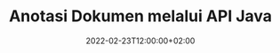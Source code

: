 ---
############################# Static ############################
layout: "product"
date: 2022-02-23T12:00:00+02:00
draft: false

product: "Annotation"
product_tag: "annotation"
platform: "Java"
platform_tag: "java"

############################# Head ############################
head_title: "API Anotasi Dokumen Java | Lihat & Anotasi PDF Word Excel Imej PPTX"
head_description: "API Anotasi Dokumen Java. Lihat, teg, komen & anotasi PDF Word DOCX, Excel XLSX, PPTX, EML EMLX, VSS VSD, OTP, CAD & format fail imej."

############################# Header ##########################
title: "Anotasi Dokumen melalui API Java"
description: "Bina Aplikasi Java dengan keupayaan untuk Melihat & Menganotasi PDF, HTML, MS Office dan format dokumen lain tanpa memasang sebarang perisian luaran."
button:
    enable: true
    icon: "fas fa-arrow-down"
    label: "Muat turun Percubaan Percuma"
    link: "https://downloads.groupdocs.com/annotation/java"

############################# SubMenu #########################
submenu:
    enable: true
    
    left:
        img_alt: "GroupDocs.Annotation for Java"
        image: "https://www.groupdocs.cloud/templates/groupdocs/images/product-logos/groupdocs-annotation-java.png"
        product: "GroupDocs.Annotation"
        platform: "Java"

    middle:
        button:
            # button loop
            - link: "#features"
              text: "ciri-ciri"

            # button loop
            - link: "https://products.groupdocs.app/annotation"
              text: "Demo Langsung"

            # button loop
            - link: "https://purchase.groupdocs.com/pricing/annotation/java"
              text: "penentuan harga"

    right:
        link_download: "https://downloads.groupdocs.com/annotation"
        link_learn: "https://docs.groupdocs.com/annotation/java/"
        link_buy: "https://purchase.groupdocs.com"

############################# Overview ############################
overview:
    enable: true
    content: |
      GroupDocs.Annotation Java API ialah produk yang membolehkan anda bekerja dengan anotasi dalam dokumen pada platform dan sistem pengendalian yang berbeza, seperti Android, MacOS, Linux, Windows. GroupDocs.Annotation menyediakan perpustakaan dengan API ringkas yang memberikan banyak kelebihan: contohnya, jika anda perlu merahsiakan data atau memilih berapa banyak kuasa yang anda perlukan untuk bekerja dengan pustaka, atau menukar sebahagian kerja dengan anotasi, perpustakaan sangat ringan dan fleksibel.

      GroupDocs.Annotation for Java API membolehkan anda bekerja dengan pelbagai jenis anotasi, yang termasuk: Teks, Poligaris, Kawasan, Garis bawah, Titik, Tera Air, Anak panah, Ellipse, Penggantian Teks, Jarak, Medan Teks, Redaksi Sumber dll. Dan menyokong kebanyakan format dokumen popular seperti: PDF, HTML, Microsoft Office Word, hamparan Excel, persembahan PowerPoint, Visio, e-mel Outlook, imej, metafail, lukisan CAD dan pelbagai format lain. API menyediakan keupayaan untuk mendapatkan lakaran kecil halaman dokumen dan menyokong pengimportan dan pengeksportan anotasi ke dan daripada fail PDF.

      Menggunakan perpustakaan, anda boleh [menambah](/annotation/java/bmp/), [edit](/annotation/java/bmp/), [extract](/annotation/java/bmp/) dan [delete](/anotation /java/bmp/) anotasi daripada dokumen, putar dokumen, tukar penyelesaian lakaran kecil dan ini bukan senarai lengkap semua kemungkinan. Ia juga menawarkan set lengkap objek data untuk menyesuaikan sifat anotasi mengikut keperluan anda dalam semua format dokumen yang disokong.

      Bekerja dengan GroupDocs.Annotation for Java API adalah sangat mudah dan hanya terdiri daripada beberapa langkah asas. Pada mulanya anda perlu menyediakan lesen, kemudian pilih fail yang anda ingin kerjakan, kemudian manipulasi entah bagaimana dengan anotasi dokumen (padam/edit/ekstrak/padam) dan simpan hasilnya. Untuk mendapatkan maklumat lanjut, sila lihat produk [dokumentasi](https://docs.groupdocs.com/annotation/java/getting-started/) atau [contoh] kami(https://github.com/groupdocs-annotation/GroupDocs.Annotation -untuk-Jawa) set.
      
      GroupDocs.Annotation sentiasa dikemas kini dan menyediakan sokongan untuk pelanggannya, anda sentiasa dialu-alukan untuk bertanya kepada kami soalan atau menghantar idea anda atau memberitahu kami tentang keperluan anda untuk sesuatu yang baharu dan kami dengan senang hati akan melaksanakannya dalam versi baharu kami.
    tabs:
      enable: true
      
      ## TAB ONE ##
      tab_one:
        description: |
          Berikut ialah gambaran keseluruhan GroupDocs.Annotation untuk Java:
      
        right:
          enable: true
          icon: "fab fa-html5"
          title:  Gambaran keseluruhan
          content: |
            * Tambah Anotasi
            * Eksport Anotasi 
            * Import Anotasi
            * Komen Berdasarkan Balas
            * Keserasian Anotasi
      
      ## TAB TWO ##
      tab_two:
        description: |
          GroupDocs.Annotation untuk Java menyokong semua [format fail dokumen] (https://docs.groupdocs.com/annotation/java/supported-document-formats/) termasuk: Microsoft Office, PDF, imej dan banyak lagi.

        left:
          enable: true
          table:
            # table loop
            - title: "Microsoft Office Formats"
              content: |
                * **Word**: [DOC](/annotation/java/doc/), [DOCX](/annotation/java/docx/), [DOCM](/annotation/java/docm/), [DOT](/annotation/java/dot/), [DOTX](/annotation/java/dotx/), [RTF](/annotation/java/rtf/)
                * **Excel**: [XLS](/annotation/java/xls/), [XLSX](/annotation/java/xlsx/), [XLSB](/annotation/java/xlsb/), [XLSM](/annotation/java/xlsm/)
                * **PowerPoint**: [PPT](/annotation/java/ppt/), [PPTX](/annotation/java/pptx/), [PPS](/annotation/java/pps/), [PPSX](/annotation/java/ppsx/), [POTM](/annotation/java/potm/), [POTX](/annotation/java/potx/), [PPSM](/annotation/java/ppsm/), [PPTM](/annotation/java/pptm/), [WMF](/annotation/java/wmf/), [EMF](/annotation/java/emf/)
                * **Outlook**: [EML](/annotation/java/eml/), [EMLX](/annotation/java/emlx/), [MSG](/annotation/java/msg/)
                * **Visio**: [VSS](/annotation/java/vss/), [VST](/annotation/java/vst/), [VSD](/annotation/java/vsd/), [VSDX](/annotation/java/vsdx/), [VSX](/annotation/java/vsx/)

        right:
          enable: true
          table:
            # table loop
            - title: "Other Formats"
              content: |
                * **Portable**: [PDF](/annotation/java/pdf/) (PDF/A-1a, PDF/A-1b, PDF/A-2a)
                * **OpenDocument**: [ODT](/annotation/java/odt/), [ODS](/annotation/java/ods/), [ODP](/annotation/java/odp/)
                * **Images**: [BMP](/annotation/java/bmp/), [JPG](/annotation/java/jpg/), [JPEG](/annotation/java/jpeg/), [TIFF](/annotation/java/tiff/), [TIF](/annotation/java/tif/), [PNG](/annotation/java/png/), [GIF](/annotation/java/gif/), [DCM](/annotation/java/dcm/), [DICOM](/annotation/java/dicom/)
                * **AutoCAD**: [DWG](/annotation/java/dwg/), [DXF](/annotation/java/dxf/), [CAD](/annotation/java/cad/)
                * **Other**: [HTM](/annotation/java/htm/), [HTML](/annotation/java/html/), [CSV](/annotation/java/csv/), [DJVU](/annotation/java/djvu/), [OTP](/annotation/java/otp/), [OTT](/annotation/java/ott/)

      ## TAB THREE ##
      tab_three:
        description: |
          GroupDocs.Annotation untuk Java menyokong Sistem Operasi, Rangka Kerja & Pengurus Pakej berikut:
        
        left:
          enable: true
          table:
            # table loop
            - icon: "fab fa-windows"
              title:  Sistem operasi
              content: |
                * Microsoft Windows Desktop
                * Microsoft Windows Server
                * Linux
                * MacOS

            # table loop
            - icon: "fas fa-code"
              title:  Rangka Kerja yang Disokong
              content: |
                * Java 7 (1.7) and above

        right:
          enable: true
          table:
            # table loop
            - icon: "fas fa-cogs"
              title:  Persekitaran Pembangunan
              content: |
                * NetBeans
                * IntelliJ IDEA
                * Eclipse

            # table loop
            - icon: "fas fa-tools"
              title:  Bina Alat Automasi
              content: |
                * Maven

############################# Features ############################
features:
    enable: true
    title: GroupDocs.Anotasi untuk Ciri Java

    feature:
      # feature loop
      - icon: "fas fa-copy"
        link: "https://docs.groupdocs.com/annotation/java/add-area-annotation/"
        content: Tambahkan Anotasi Kawasan dalam Dokumen dan Pautkan Komen Mudah & Bersarang

      # feature loop
      - icon: "fas fa-eye"
        link: "https://docs.groupdocs.com/annotation/java/add-arrow-annotation/"
        content: Tuding pada Kandungan Tertentu menggunakan Anotasi Anak Panah

      # feature loop
      - icon: "fas fa-bolt"
        link: "https://docs.groupdocs.com/annotation/java/add-watermark-annotation/"
        content: Tetapkan Tera Air Teks kepada PDF, Slaid, Lembaran Kerja Excel, Imej & Gambar rajah pada Kedudukan Bersudut
      
      # feature loop
      - icon: "fas fa-file-powerpoint"
        link: "https://docs.groupdocs.com/annotation/java/add-point-annotation/"
        content: Tambah Komen Pop Timbul ke mana-mana Tempat dalam Dokumen menggunakan Anotasi Titik

      # feature loop
      - icon: "fas fa-code"
        link: "https://docs.groupdocs.com/annotation/java/add-polyline-annotation/"
        content: Gunakan Anotasi Polyline untuk Menyambung Urutan Segmen Baris, Segmen Arka atau kedua-duanya

      # feature loop
      - icon: "fas fa-cloud"
        link: "https://docs.groupdocs.com/annotation/java/add-ellipse-annotation/"
        content: Tambahkan Anotasi Ellipse pada PDF, Dokumen Word, Hamparan, Persembahan, Gambar rajah & Imej

      # feature loop
      - icon: "fas fa-remove-format"
        link: "https://docs.groupdocs.com/annotation/java/add-watermark-annotation/"
        content: Tambah Tera Air Bersudut untuk PDF, PowerPoint, Excel, Imej & Gambar rajah

      # feature loop
      - icon: "fas fa-comment-slash"
        link: "https://docs.groupdocs.com/annotation/java/add-underline-annotation/"
        content: Ambil Koordinat Anotasi Teks dalam Perwakilan Imej Dokumen

      # feature loop
      - icon: "fas fa-location-arrow"
        link: "https://docs.groupdocs.com/annotation/java/add-annotation-to-the-document/"
        content: Garis bawah, coretan atau Ubah suai Teks Khusus dalam Dokumen

      # feature loop
      - icon: "fas fa-border-all"
        link: "https://docs.groupdocs.com/annotation/java/add-annotation-to-the-document/"
        content: Tambah Setem Teks atau Tera Air & Medan Teks dalam Dokumen

      # feature loop
      - icon: "fas fa-wrench"
        link: "https://docs.groupdocs.com/annotation/java/add-point-annotation/"
        content: Anotasi Import & Eksport antara Dokumen Word & Persembahan PowerPoint

      # feature loop
      - icon: "fas fa-columns"
        link: "https://docs.groupdocs.com/annotation/java/add-strikeout-annotation/"
        content: Anotasi Hamparan Excel dengan jenis Anotasi Teks, Penggantian Teks, Tera Air & Redaksi Sumber

      # feature loop
      - icon: "fas fa-file-word"
        link: "https://docs.groupdocs.com/annotation/java/get-file-info/"
        content: Tambahkan Anotasi Poligaris, Coretan, Garis bawah atau Teks pada Persembahan dan Slaid PowerPoint

      # feature loop
      - icon: "fas fa-envelope"
        link: "https://docs.groupdocs.com/annotation/java/basic-usage/"
        content: Tandai Anotasi Titik dalam Persembahan menggunakan Koordinat X, Y

      # feature loop
      - icon: "fas fa-print"
        link: "https://docs.groupdocs.com/annotation/java/add-strikeout-annotation/"
        content: Tambahkan Anotasi Garis, Teks, Garis bawah atau Poligaris pada Imej

      # feature loop
      - icon: "fas fa-file-archive"
        link: "https://docs.groupdocs.com/annotation/java/add-link-annotation/"
        content: Ambil Maklumat & Imej Dokumen untuk Diagram Visio, seperti VSS & VSD
      
      # feature loop
      - icon: "fas fa-file-code"
        link: "https://docs.groupdocs.com/annotation/java/basic-usage/"
        content: Dapatkan Imej Kecil Halaman Dokumen & Bekerja dengan fail TIFF Berbilang halaman

      # feature loop
      - icon: "fas fa-file-excel"
        link: "https://docs.groupdocs.com/annotation/java/get-file-info/"
        content: Ambil semua Anotasi Dokumen dengan Panggilan Fungsi Tunggal

      # feature loop
      - icon: "fas fa-heading"
        link: "https://docs.groupdocs.com/annotation/java/add-link-annotation/"
        content: Tambahkan Anotasi Pautan pada Persembahan PDF, Word & PowerPoint

      # feature loop
      - icon: "fas fa-project-diagram"
        link: "https://docs.groupdocs.com/annotation/java/add-point-annotation/"
        content: Sokongan Penghuraian Laluan SVG untuk PDF, Word, Diagram, Slaid dan format dokumen utama yang lain

      # feature loop
      - icon: "fas fa-cube"
        link: "https://docs.groupdocs.com/annotation/java/technical-support/"
        content: Sokongan untuk menambahkan Anotasi Tera Air pada dokumen Word dan pembersihan untuk Penggantian Teks

      # feature loop
      - icon: "fab fa-uncharted"
        link: "https://docs.groupdocs.com/annotation/java/technical-support/"
        content: Sokongan Pemprosesan Bentuk dalam Diagram untuk Anotasi Teks
  
      # feature loop
      - icon: "fab fa-uncharted"
        link: "https://docs.groupdocs.com/annotation/java/advanced-usage/"
        content: Jimat Masa dengan Caching Pratonton Halaman Dokumen untuk Pemprosesan Lebih Pantas
  
      # feature loop
      - icon: "fab fa-uncharted"
        link: "https://docs.groupdocs.com/annotation/java/add-annotation-to-the-document/"
        content: Menganotasi Dokumen Word, Excel dan PowerPoint dengan mudah walaupun dengan Format Lama

      # feature loop
      - icon: "fab fa-uncharted"
        link: "https://docs.groupdocs.com/annotation/java/add-distance-annotation/"
        content: Paparkan Kapsyen Anotasi Jarak untuk Excel, PowerPoint dan Gambar rajah

############################# Support ############################
support:
    enable: true

############################# Solutions ############################
solutions:
    enable: true
    title: GroupDocs.Annotation menawarkan API paparan dokumen untuk persekitaran pembangunan popular yang lain

    solution:
        # solution loop
        - img_alt: "GroupDocs.Annotation for .NET"
          image: "https://www.groupdocs.cloud/templates/groupdocs/images/product-logos/groupdocs-annotation-net.png"
          product: "GroupDocs.Annotation"
          platform: ".NET"
          link: "/annotation/net/"

############################# Back to top ###############################
back_to_top:
  enable: true
---